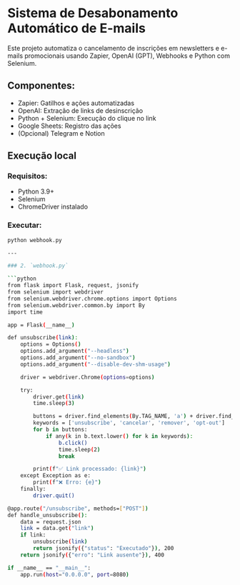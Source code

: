 # Sistema de Desabonamento Automático de E-mails

Este projeto automatiza o cancelamento de inscrições em newsletters e e-mails promocionais usando Zapier, OpenAI (GPT), Webhooks e Python com Selenium.

## Componentes:
- Zapier: Gatilhos e ações automatizadas
- OpenAI: Extração de links de desinscrição
- Python + Selenium: Execução do clique no link
- Google Sheets: Registro das ações
- (Opcional) Telegram e Notion

## Execução local

### Requisitos:
- Python 3.9+
- Selenium
- ChromeDriver instalado

### Executar:
```bash
python webhook.py

---

### 2. `webhook.py`

```python
from flask import Flask, request, jsonify
from selenium import webdriver
from selenium.webdriver.chrome.options import Options
from selenium.webdriver.common.by import By
import time

app = Flask(__name__)

def unsubscribe(link):
    options = Options()
    options.add_argument("--headless")
    options.add_argument("--no-sandbox")
    options.add_argument("--disable-dev-shm-usage")

    driver = webdriver.Chrome(options=options)

    try:
        driver.get(link)
        time.sleep(3)

        buttons = driver.find_elements(By.TAG_NAME, 'a') + driver.find_elements(By.TAG_NAME, 'button')
        keywords = ['unsubscribe', 'cancelar', 'remover', 'opt-out']
        for b in buttons:
            if any(k in b.text.lower() for k in keywords):
                b.click()
                time.sleep(2)
                break

        print(f"✅ Link processado: {link}")
    except Exception as e:
        print(f"❌ Erro: {e}")
    finally:
        driver.quit()

@app.route("/unsubscribe", methods=["POST"])
def handle_unsubscribe():
    data = request.json
    link = data.get("link")
    if link:
        unsubscribe(link)
        return jsonify({"status": "Executado"}), 200
    return jsonify({"erro": "Link ausente"}), 400

if __name__ == "__main__":
    app.run(host="0.0.0.0", port=8080)
